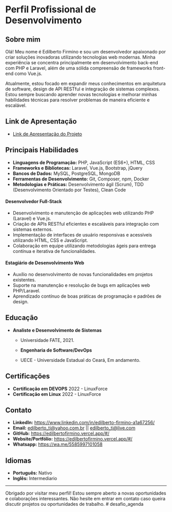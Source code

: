 # Perfil Profissional de Desenvolvimento

## Sobre mim

Olá! Meu nome é Edilberto Firmino e sou um desenvolvedor apaixonado por criar soluções inovadoras utilizando tecnologias web modernas. Minha experiência se concentra principalmente em desenvolvimento back-end com PHP e Laravel, além de uma sólida compreensão de frameworks front-end como Vue.js.

Atualmente, estou focado em expandir meus conhecimentos em arquitetura de software, design de API RESTful e integração de sistemas complexos. Estou sempre buscando aprender novas tecnologias e melhorar minhas habilidades técnicas para resolver problemas de maneira eficiente e escalável.

## Link de Apresentação

- [Link de Apresentação do Projeto](https://www.youtube.com/watch?v=HS4H3DPitak)

## Principais Habilidades

- **Linguagens de Programação:** PHP, JavaScript (ES6+), HTML, CSS
- **Frameworks e Bibliotecas:** Laravel, Vue.js, Bootstrap, jQuery
- **Bancos de Dados:** MySQL, PostgreSQL, MongoDB
- **Ferramentas de Desenvolvimento:** Git, Composer, npm, Docker
- **Metodologias e Práticas:** Desenvolvimento ágil (Scrum), TDD (Desenvolvimento Orientado por Testes), Clean Code

#### Desenvolvedor Full-Stack

- Desenvolvimento e manutenção de aplicações web utilizando PHP (Laravel) e Vue.js.
- Criação de APIs RESTful eficientes e escaláveis para integração com sistemas externos.
- Implementação de interfaces de usuário responsivas e acessíveis utilizando HTML, CSS e JavaScript.
- Colaboração em equipe utilizando metodologias ágeis para entrega contínua e iterativa de funcionalidades.


#### Estagiário de Desenvolvimento Web

- Auxílio no desenvolvimento de novas funcionalidades em projetos existentes.
- Suporte na manutenção e resolução de bugs em aplicações web PHP/Laravel.
- Aprendizado contínuo de boas práticas de programação e padrões de design.

## Educação

- **Analiste e Desenvolvimento de Sistemas**
  - Universidade FATE, 2021.

  - **Engenharia de Software/DevOps**
  - UECE - Universidade Estadual do Ceará, Em andamento.


## Certificações

- **Certificação em DEVOPS** 2022 - LinuxForce
- **Certificação em Linux** 2022 - LinuxForce

## Contato

- **LinkedIn:** https://www.linkedin.com/in/edilberto-firmino-a1a67256/
- **Email:** edilberto_ti@yahoo.com.br || edilberto_ti@live.com
- **GitHub:** https://edilbertofirmino.vercel.app/#/
- **Website/Portfólio:** https://edilbertofirmino.vercel.app/#/
- **Whatsapp:** https://wa.me/5585997101058


## Idiomas

- **Português:** Nativo
- **Inglês:** Intermediario

---

Obrigado por visitar meu perfil! Estou sempre aberto a novas oportunidades e colaborações interessantes. Não hesite em entrar em contato caso queira discutir projetos ou oportunidades de trabalho.
#   d e s a f i o _ a g e n d a  
 